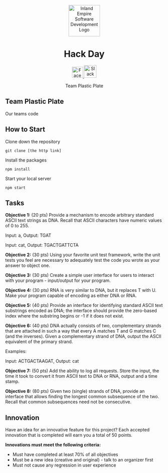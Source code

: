 <p align="center">
  <img 
    alt="Inland Empire Software Development Logo" 
    src="https://user-images.githubusercontent.com/36907562/55706662-9ae24f80-5996-11e9-9557-3a8440c5926a.png" 
    width="100px" >
</p>
<h1 align="center"> 
  Hack Day
</h1>
<p align="center">
  <a href="https://www.facebook.com/iesdinc/">
    <img 
      alt="Facebook logo" 
      src="https://en.facebookbrand.com/wp-content/uploads/2016/05/flogo_rgb_hex-brc-site-250.png" 
      width="35px">
  </a>
  <a href="https://join.slack.com/t/ie-sd/shared_invite/enQtNTY1NDU3MTg4NDE5LWZiNjViZmQ0ODhmN2Q0NTg1NWQwZTcyODEyYmM4ZGYxNjZkM2UxYzU5OTZkMDY4YzljYjIwZGY4YmEyNzRlNjA">
    <img 
      alt="Slack logo"
      src="https://cdn-images-1.medium.com/max/1600/1*rncLjp_nxRi08Y8AKZCJVA.png"
      width="40px">
  </a>
</p>

<p align="center">
  Team Plastic Plate
</p>

## **Team Plastic Plate**
Our teams code 


## **How to Start**

Clone down the repository
```
git clone [the http link]
```

Install the packages
```
npm install
```

Start your local server
```
npm start
```


## **Tasks**

**Objective 1:** (20 pts) Provide a mechanism to encode arbitrary standard ASCII text strings as DNA.  Recall that ASCII characters have numeric values of 0 to 255.

Input: a, Output: TGAT              

Input: cat, Output: TGACTGATTCTA

**Objective 2:** (30 pts) Using your favorite unit test framework, write the unit tests you feel are necessary to adequately test the code you wrote as your answer to object one.

**Objective 3:** (30 pts) Create a simple user interface for users to interact with your program - input/output for your program. 

**Objective 4:** (30 pts) RNA is very similar to DNA, but it replaces T with U.  Make your program capable of encoding as either DNA or RNA.

**Objective 5:** (40 pts) Provide an interface for identifying standard ASCII text substrings encoded as DNA; the interface should provide the zero-based index where the substring begins or -1 if it does not exist.

**Objective 6:** (40 pts) DNA actually consists of two, complementary strands that are attached in such a way that every A matches T and G matches C (and the inverses).  Given a complementary strand of DNA, output the ASCII equivalent of the primary strand.

Examples:

Input: ACTGACTAAGAT, Output: cat

**Objective 7:** (50 pts) Add the ability to log all requests. Store the input, the time it took to convert it from ASCII text to DNA or RNA, output and a time stamp. 

**Objective 8:** (80 pts) Given two (single) strands of DNA, provide an interface that allows finding the longest common subsequence of the two. Recall that common subsequences need not be consecutive.


## **Innovation** 
Have an idea for an innovative feature for this project? Each accepted innovation that is completed will earn you a total of 50 points.  

**Innovations must meet the following criteria:**
- Must have completed at least 70% of all objectives
- Must be a new idea (creative and original) - talk to an organizer first
- Must not cause any regression in user experience


